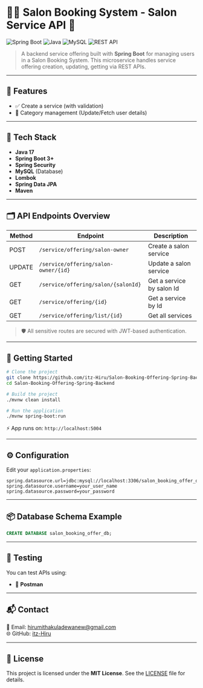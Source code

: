 
# 💇‍♀️ Salon Booking System - Salon Service API 💼

![Spring Boot](https://img.shields.io/badge/Spring_Boot-6DB33F?style=for-the-badge&logo=spring-boot&logoColor=white)
![Java](https://img.shields.io/badge/Java-ED8B00?style=for-the-badge&logo=java&logoColor=white)
![MySQL](https://img.shields.io/badge/MySQL-00758F?style=for-the-badge&logo=mysql&logoColor=white)
![REST API](https://img.shields.io/badge/REST%20API-005571?style=for-the-badge&logo=protocols&logoColor=white)

> A backend service offering built with **Spring Boot** for managing users in a Salon Booking System. This microservice handles service offering creation, updating, getting via REST APIs.

---

## 🚀 Features

- ✅ Create a service (with validation)
- 🧑 Category management (Update/Fetch user details)

---

## 🧰 Tech Stack

- **Java 17**
- **Spring Boot 3+**
- **Spring Security**
- **MySQL** (Database)
- **Lombok**
- **Spring Data JPA**
- **Maven**

---

## 🗂️ API Endpoints Overview

| Method | Endpoint                             | Description                   |
|--------|--------------------------------------|-------------------------------|
| POST   | `/service/offering/salon-owner`      | Create a salon service        |
| UPDATE | `/service/offering/salon-owner/{id}` | Update a salon service        |
| GET    | `/service/offering/salon/{salonId}`  | Get a service by salon Id     |
| GET    | `/service/offering/{id}`             | Get a service by Id           |
| GET    | `/service/offering/list/{id}`        | Get all services              |

> 🛡️ All sensitive routes are secured with JWT-based authentication.

---

## 🏁 Getting Started

```bash
# Clone the project
git clone https://github.com/itz-Hiru/Salon-Booking-Offering-Spring-Backend.git
cd Salon-Booking-Offering-Spring-Backend

# Build the project
./mvnw clean install

# Run the application
./mvnw spring-boot:run
```

⚡ App runs on: `http://localhost:5004`

---

## ⚙️ Configuration

Edit your `application.properties`:

```properties
spring.datasource.url=jdbc:mysql://localhost:3306/salon_booking_offer_db
spring.datasource.username=your_user_name
spring.datasource.password=your_password
```

---

## 📦 Database Schema Example

```sql
CREATE DATABASE salon_booking_offer_db;
```

---

## 🧪 Testing

You can test APIs using:
- 🧪 **Postman**

---

## 📬 Contact

📧 Email: hirumithakuladewanew@gmail.com  
🌐 GitHub: [itz-Hiru](https://github.com/itz-Hiru)

---

## 📄 License

This project is licensed under the **MIT License**. See the [LICENSE](./LICENSE) file for details.
